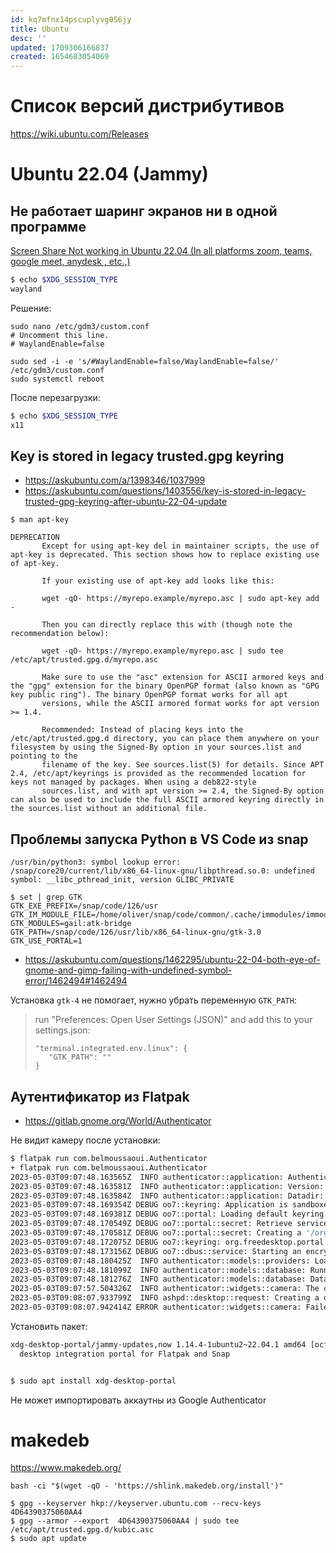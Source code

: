 ```yaml
---
id: kq7mfnx14pscuplyvg056jy
title: Ubuntu
desc: ''
updated: 1709306166837
created: 1654683054069
---
```


# Список версий дистрибутивов

https://wiki.ubuntu.com/Releases


# Ubuntu 22.04 (Jammy)

## Не работает шаринг экранов ни в одной программе

[Screen Share Not working in Ubuntu 22.04 (In all platforms zoom, teams, google meet, anydesk , etc.,)](https://askubuntu.com/questions/1407494/screen-share-not-working-in-ubuntu-22-04-in-all-platforms-zoom-teams-google-m)

```sh
$ echo $XDG_SESSION_TYPE
wayland
```

Решение:

```
sudo nano /etc/gdm3/custom.conf
# Uncomment this line.
# WaylandEnable=false
```

```
sudo sed -i -e 's/#WaylandEnable=false/WaylandEnable=false/' /etc/gdm3/custom.conf
sudo systemctl reboot
```

После перезагрузки:

```sh
$ echo $XDG_SESSION_TYPE
x11
```

## Key is stored in legacy trusted.gpg keyring

* https://askubuntu.com/a/1398346/1037999
* https://askubuntu.com/questions/1403556/key-is-stored-in-legacy-trusted-gpg-keyring-after-ubuntu-22-04-update

```
$ man apt-key

DEPRECATION
       Except for using apt-key del in maintainer scripts, the use of apt-key is deprecated. This section shows how to replace existing use of apt-key.

       If your existing use of apt-key add looks like this:

       wget -qO- https://myrepo.example/myrepo.asc | sudo apt-key add -

       Then you can directly replace this with (though note the recommendation below):

       wget -qO- https://myrepo.example/myrepo.asc | sudo tee /etc/apt/trusted.gpg.d/myrepo.asc

       Make sure to use the "asc" extension for ASCII armored keys and the "gpg" extension for the binary OpenPGP format (also known as "GPG key public ring"). The binary OpenPGP format works for all apt
       versions, while the ASCII armored format works for apt version >= 1.4.

       Recommended: Instead of placing keys into the /etc/apt/trusted.gpg.d directory, you can place them anywhere on your filesystem by using the Signed-By option in your sources.list and pointing to the
       filename of the key. See sources.list(5) for details. Since APT 2.4, /etc/apt/keyrings is provided as the recommended location for keys not managed by packages. When using a deb822-style
       sources.list, and with apt version >= 2.4, the Signed-By option can also be used to include the full ASCII armored keyring directly in the sources.list without an additional file.
```

## Проблемы запуска Python в VS Code из snap

```$ python3
/usr/bin/python3: symbol lookup error: /snap/core20/current/lib/x86_64-linux-gnu/libpthread.so.0: undefined symbol: __libc_pthread_init, version GLIBC_PRIVATE

$ set | grep GTK
GTK_EXE_PREFIX=/snap/code/126/usr
GTK_IM_MODULE_FILE=/home/oliver/snap/code/common/.cache/immodules/immodules.cache
GTK_MODULES=gail:atk-bridge
GTK_PATH=/snap/code/126/usr/lib/x86_64-linux-gnu/gtk-3.0
GTK_USE_PORTAL=1
```

* https://askubuntu.com/questions/1462295/ubuntu-22-04-both-eye-of-gnome-and-gimp-failing-with-undefined-symbol-error/1462494#1462494

Установка `gtk-4` не помогает, нужно убрать переменную `GTK_PATH`:

> run "Preferences: Open User Settings (JSON)" and add this to your settings.json: 
> 
>```
>"terminal.integrated.env.linux": {
>    "GTK_PATH": ""
>}
>```

## Аутентификатор из Flatpak

* https://gitlab.gnome.org/World/Authenticator

Не видит камеру после установки:

```sh
$ flatpak run com.belmoussaoui.Authenticator
+ flatpak run com.belmoussaoui.Authenticator
2023-05-03T09:07:48.163565Z  INFO authenticator::application: Authenticator (com.belmoussaoui.Authenticator)
2023-05-03T09:07:48.163581Z  INFO authenticator::application: Version: 4.3.1 ()
2023-05-03T09:07:48.163584Z  INFO authenticator::application: Datadir: /app/share/authenticator
2023-05-03T09:07:48.169354Z DEBUG oo7::keyring: Application is sandboxed, using the file backend
2023-05-03T09:07:48.169381Z DEBUG oo7::portal: Loading default keyring file
2023-05-03T09:07:48.170549Z DEBUG oo7::portal::secret: Retrieve service key using org.freedesktop.portal.Secrets
2023-05-03T09:07:48.170581Z DEBUG oo7::portal::secret: Creating a '/org/freedesktop/portal/desktop/request/1_650/oo7_OBnkqra4iB' proxy and listening for a response
2023-05-03T09:07:48.172075Z DEBUG oo7::keyring: org.freedesktop.portal.Secrets is not available, falling back to the Sercret Service backend
2023-05-03T09:07:48.173156Z DEBUG oo7::dbus::service: Starting an encrypted Secret Service session
2023-05-03T09:07:48.180425Z  INFO authenticator::models::providers: Loading providers
2023-05-03T09:07:48.181099Z  INFO authenticator::models::database: Running DB Migrations...
2023-05-03T09:07:48.181276Z  INFO authenticator::models::database: Database pool initialized.
2023-05-03T09:07:57.504326Z  INFO authenticator::widgets::camera: The camera state changed: Not Found
2023-05-03T09:08:07.933799Z  INFO ashpd::desktop::request: Creating a org.freedesktop.portal.Request /org/freedesktop/portal/desktop/request/1_656/ashpd_Z3ju5mgN51
2023-05-03T09:08:07.942414Z ERROR authenticator::widgets::camera: Failed to stream ZBus Error: org.freedesktop.DBus.Error.ServiceUnknown: The name org.freedesktop.portal.Desktop was not provided by any .service files
```

Установить пакет:

```sh
xdg-desktop-portal/jammy-updates,now 1.14.4-1ubuntu2~22.04.1 amd64 [остались файлы настроек]
  desktop integration portal for Flatpak and Snap


$ sudo apt install xdg-desktop-portal
```

Не может импортировать аккаутны из Google Authenticator

# makedeb

https://www.makedeb.org/

```
bash -ci "$(wget -qO - 'https://shlink.makedeb.org/install')"

$ gpg --keyserver hkp://keyserver.ubuntu.com --recv-keys 4D64390375060AA4
$ gpg --armor --export  4D64390375060AA4 | sudo tee /etc/apt/trusted.gpg.d/kubic.asc
$ sudo apt update

```
